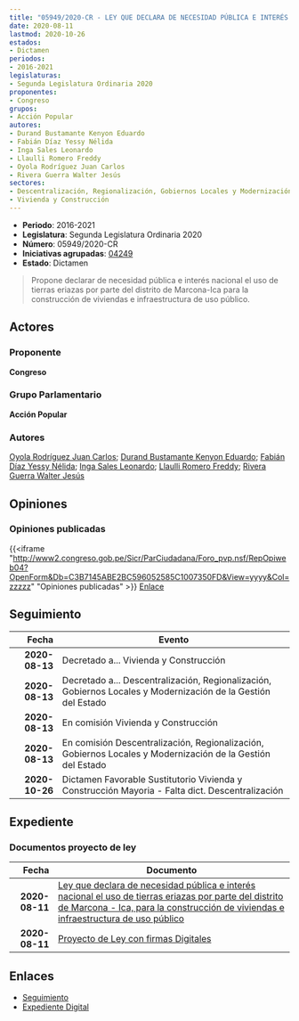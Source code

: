```yaml
---
title: "05949/2020-CR - LEY QUE DECLARA DE NECESIDAD PÚBLICA E INTERÉS NACIONAL, EL USO DE TIERRAS ERIAZAS POR PARTE DEL DISTRITO DE MARCONA-ICA, PARA LA CONSTRUCCIÓN DE VIVIENDAS E INFRAESTRUCTURA DE USO PÚBLICO"
date: 2020-08-11
lastmod: 2020-10-26
estados:
- Dictamen
periodos:
- 2016-2021
legislaturas:
- Segunda Legislatura Ordinaria 2020
proponentes:
- Congreso
grupos:
- Acción Popular
autores:
- Durand Bustamante Kenyon Eduardo
- Fabián Díaz Yessy Nélida
- Inga Sales Leonardo
- Llaulli Romero Freddy
- Oyola Rodríguez Juan Carlos
- Rivera Guerra Walter Jesús
sectores:
- Descentralización, Regionalización, Gobiernos Locales y Modernización de la Gestión del Estado
- Vivienda y Construcción
---
```

- **Periodo**: 2016-2021
- **Legislatura**: Segunda Legislatura Ordinaria 2020
- **Número**: 05949/2020-CR
- **Iniciativas agrupadas**: [04249](../../04200/04249)
- **Estado**: Dictamen

> Propone declarar de necesidad pública e interés nacional el uso de tierras eriazas por parte del distrito de Marcona-Ica para la construcción de viviendas e infraestructura de uso público.


## Actores

### Proponente

**Congreso**

### Grupo Parlamentario

**Acción Popular**

### Autores

[Oyola Rodríguez Juan Carlos](mailto:mailto:joyola@congreso.gob.pe); [Durand Bustamante Kenyon Eduardo](mailto:mailto:kdurand@congreso.gob.pe); [Fabián Díaz Yessy Nélida](mailto:mailto:yfabian@congreso.gob.pe); [Inga Sales Leonardo](mailto:mailto:lingas@congreso.gob.pe); [Llaulli Romero Freddy](mailto:mailto:fllaulli@congreso.gob.pe); [Rivera Guerra Walter Jesús](mailto:mailto:wriverag@congreso.gob.pe)

## Opiniones

### Opiniones publicadas

{{<iframe "http://www2.congreso.gob.pe/Sicr/ParCiudadana/Foro_pvp.nsf/RepOpiweb04?OpenForm&Db=C3B7145ABE2BC596052585C1007350FD&View=yyyy&Col=zzzzz" "Opiniones publicadas" >}}
[Enlace](http://www2.congreso.gob.pe/Sicr/ParCiudadana/Foro_pvp.nsf/RepOpiweb04?OpenForm&Db=C3B7145ABE2BC596052585C1007350FD&View=yyyy&Col=zzzzz)


## Seguimiento

| Fecha | Evento |
|------:|--------|
| **2020-08-13** | Decretado a... Vivienda y Construcción |
| **2020-08-13** | Decretado a... Descentralización, Regionalización, Gobiernos Locales y Modernización de la Gestión del Estado |
| **2020-08-13** | En comisión Vivienda y Construcción |
| **2020-08-13** | En comisión Descentralización, Regionalización, Gobiernos Locales y Modernización de la Gestión del Estado |
| **2020-10-26** | Dictamen Favorable Sustitutorio Vivienda y Construcción Mayoria - Falta dict. Descentralización |

## Expediente

### Documentos proyecto de ley

| Fecha | Documento |
|------:|-----------|
| **2020-08-11** | [Ley que declara de necesidad pública e interés nacional el uso de tierras eriazas por parte del distrito de Marcona - Ica, para la construcción de viviendas e infraestructura de uso público](http://www.leyes.congreso.gob.pe/Documentos/2016_2021/Proyectos_de_Ley_y_de_Resoluciones_Legislativas/PL05949-20200811.pdf) |
| **2020-08-11** | [Proyecto de Ley con firmas Digitales](http://www.leyes.congreso.gob.pe/Documentos/2016_2021/Proyectos_de_Ley_y_de_Resoluciones_Legislativas/Proyectos_Firmas_digitales/PL05949.pdf) |

## Enlaces

- [Seguimiento](http://www2.congreso.gob.pe/Sicr/TraDocEstProc/CLProLey2016.nsf/f7fff46988ca05b1052578e100829cc7/d96471e2974cc779052585c200213d44?OpenDocument)
- [Expediente Digital](http://www2.congreso.gob.pe/Sicr/TraDocEstProc/Expvirt_2011.nsf/visbusqptramdoc1621/05949?opendocument)

